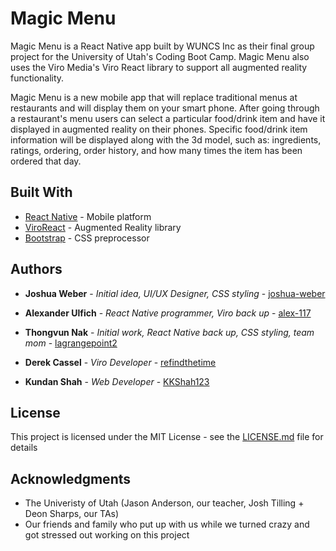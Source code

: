 # Magic Menu

Magic Menu is a React Native app built by WUNCS Inc as their final group project for the University of Utah's Coding Boot Camp. Magic Menu also uses the Viro Media's Viro React library to support all augmented reality functionality. 

Magic Menu is a new mobile app that will replace traditional menus at restaurants and will display them on your smart phone. After going through a restaurant's menu users can select a particular food/drink item and have it displayed in augmented reality on their phones. Specific food/drink item information will be displayed along with the 3d model, such as: ingredients, ratings, ordering, order history, and how many times the item has been ordered that day.

## Built With

* [React Native](https://facebook.github.io/react-native/) - Mobile platform
* [ViroReact](https://viromedia.com/viroar) - Augmented Reality library
* [Bootstrap](https://getbootstrap.com/) - CSS preprocessor

## Authors

* **Joshua Weber** - *Initial idea, UI/UX Designer, CSS styling* - [joshua-weber](https://github.com/joshua-weber)

* **Alexander Ulfich** - *React Native programmer, Viro back up* - [alex-117](https://github.com/alex-117)

* **Thongvun Nak** - *Initial work, React Native back up, CSS styling, team mom* - [lagrangepoint2](https://github.com/lagrangepoint2)

* **Derek Cassel** - *Viro Developer* - [refindthetime](https://github.com/refindthetime)

* **Kundan Shah** - *Web Developer* - [KKShah123](https://github.com/KKShah123)

## License

This project is licensed under the MIT License - see the [LICENSE.md](LICENSE.md) file for details

## Acknowledgments

* The Univeristy of Utah (Jason Anderson, our teacher, Josh Tilling + Deon Sharps, our TAs)
* Our friends and family who put up with us while we turned crazy and got stressed out working on this project
